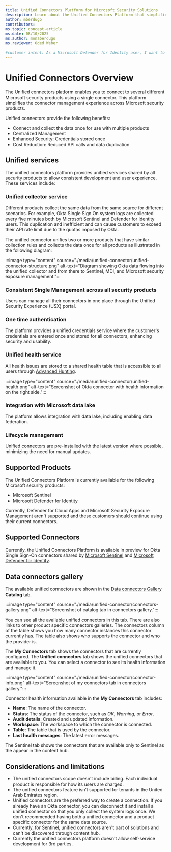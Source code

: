 ```yaml
---
title: Unified Connectors Platform for Microsoft Security Solutions
description: Learn about the Unified Connectors Platform that simplifies connector management across Microsoft security products including Microsoft Sentinel, Defender for Cloud, and Defender for Identity.
author: mberdugo
contributors:
ms.topic: concept-article
ms.date: 08/10/2025
ms.author: monaberdugo
ms.reviewer: Oded Weber

#customer intent: As a Microsoft Defender for Identity user, I want to understand how unified connectors work so I can manage my integration connections more efficiently.
---
```


# Unified Connectors Overview

The Unified connectors platform enables you to connect to several different Microsoft security products using a single connector. This platform simplifies the connector management experience across Microsoft security products.

Unified connectors provide the following benefits:

- Connect and collect the data once for use with multiple products
- Centralized Management
- Enhanced Security: Credentials stored once
- Cost Reduction: Reduced API calls and data duplication

## Unified services

The unified connectors platform provides unified services shared by all security products to allow consistent development and user experience. These services include:

### Unified collector service

Different products collect the same data from the same source for different scenarios. For example, Okta Single Sign On system logs are collected every five minutes both by Microsoft Sentinel and Defender for Identity users. This duplication and inefficient and can cause customers to exceed their API rate limit due to the quotas imposed by Okta.

The unified connector unifies two or more products that have similar collection rules and collects the data once for all products as illustrated in the following diagram:

:::image type="content" source="./media/unified-connector/unified-connector-structure.png" alt-text="Diagram showing Okta data flowing into the unified collector and from there to Sentinel, MDI, and Microsoft security exposure management.":::

### Consistent Single Management across all security products

Users can manage all their connectors in one place through the Unified Security Experience (USX) portal.

### One time authentication

The platform provides a unified credentials service where the customer's credentials are entered once and stored for all connectors, enhancing security and usability.

### Unified health service

All health issues are stored to a shared health table that is accessible to all users through [Advanced Hunting](/defender-xdr/advanced-hunting-microsoft-defender).

:::image type="content" source="./media/unified-connector/unified-health.png" alt-text="Screenshot of Okta connector with health information on the right side.":::

### Integration with Microsoft data lake

The platform allows integration with data lake, including enabling data federation.

### Lifecycle management

Unified connectors are pre-installed with the latest version where possible, minimizing the need for manual updates.

## Supported Products

The Unified Connectors Platform is currently available for the following Microsoft security products:

- Microsoft Sentinel
- Microsoft Defender for Identity

Currently, Defender for Cloud Apps and Microsoft Security Exposure Management aren't supported and these customers should continue using their current connectors.

## Supported Connectors

Currently, the Unified Connectors Platform is available in preview for Okta Single Sign-On connectors shared by [Microsoft Sentinel](./unified-connector-integration.md) and [Microsoft Defender for Identity](/defender-for-identity/okta-integration).

## Data connectors gallery

The available unified connectors are shown in the [Data connectors Gallery](https://security.microsoft.com/sentinel/unified-connector) **Catalog** tab.

:::image type="content" source="./media/unified-connector/connectors-gallery.png" alt-text="Screenshot of catalog tab in connectors gallery.":::

You can see all the available unified connectors in this tab. There are also links to other product specific connectors galleries. The connectors column of the table shows you how many connector instances this connector currently has. The table also shows who supports the connector and who the provider is.

The **My Connectors** tab shows the connectors that are currently configured. The **Unified connectors** tab shows the unified connectors that are available to you. You can select a connector to see its health information and manage it.

:::image type="content" source="./media/unified-connector/connector-info.png" alt-text="Screenshot of my connectors tab in connectors gallery.":::

Connector health information available in the **My Connectors** tab includes:

- **Name**: The name of the connector.
- **Status**: The status of the connector, such as *OK*, *Warning*, or *Error*.
- **Audit details**: Created and updated information.
- **Workspace**: The workspace to which the connector is connected.
- **Table**: The table that is used by the connector.
- **Last health messages**: The latest error messages.

The Sentinel tab shows the connectors that are available only to Sentinel as the appear in the content hub.

## Considerations and limitations

- The unified connectors scope doesn't include billing. Each individual product is responsible for how its users are charged.
- The unified connectors feature isn't supported for tenants in the United Arab Emirates region.
- Unified connectors are the preferred way to create a connection. If you already have an Okta connector, you can disconnect it and install a unified connector so that you only collect the system logs once. We don't recommended having both a unified connector and a product specific connector for the same data source.
- Currently, for Sentinel, unified connectors aren't part of solutions and can't be discovered through content hub.
- Currently the unified connectors platform doesn't allow self-service development for 3rd parties.
